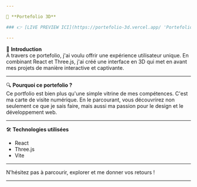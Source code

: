 ```yaml
---

🎨 **Portefolio 3D**

### 👉 [LIVE PREVIEW ICI](https://portefolio-3d.vercel.app/ 'Portefolio en 3D') | <a href="https://portefolio-3d.vercel.app/" target="_blank">LIVE PREVIEW ICI</a> 👈

---
```


🚀 **Introduction**  
A travers ce portefolio, j'ai voulu offrir une expérience utilisateur unique. En combinant React et Three.js, j'ai créé une interface en 3D qui met en avant mes projets de manière interactive et captivante.

---

🔍 **Pourquoi ce portefolio ?**  
Ce portfolio est bien plus qu'une simple vitrine de mes compétences. C'est ma carte de visite numérique. En le parcourant, vous découvrirez non seulement ce que je sais faire, mais aussi ma passion pour le design et le développement web.

---

🛠 **Technologies utilisées**  
- React
- Three.js
- Vite

---

N'hésitez pas à parcourir, explorer et me donner vos retours !

---





